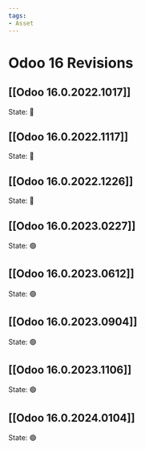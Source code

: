 ```yaml
---
tags:
- Asset
---
```

# Odoo 16 Revisions

## [[Odoo 16.0.2022.1017]]

State: 🔴
## [[Odoo 16.0.2022.1117]]

State: 🔴
## [[Odoo 16.0.2022.1226]]

State: 🔴
## [[Odoo 16.0.2023.0227]]

State: 🟢
## [[Odoo 16.0.2023.0612]]

State: 🟢
## [[Odoo 16.0.2023.0904]]

State: 🟢
## [[Odoo 16.0.2023.1106]]

State: 🟢
## [[Odoo 16.0.2024.0104]]

State: 🟢